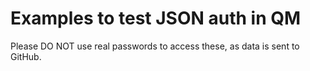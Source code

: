# Examples to test JSON auth in QM

Please DO NOT use real passwords to access these, as data is sent to GitHub.

